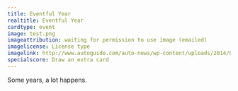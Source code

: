 ```yaml
---
title: Eventful Year
realtitle: Eventful Year
cardtype: event
image: test.png
imageattribution: waiting for permission to use image (emailed)
imagelicense: License type
imagelink: http://www.autoguide.com/auto-news/wp-content/uploads/2014/05/Top-1980s-Car-Features-Main-Art.jpg
specialscore: Draw an extra card
---
```


Some years, a lot happens.
